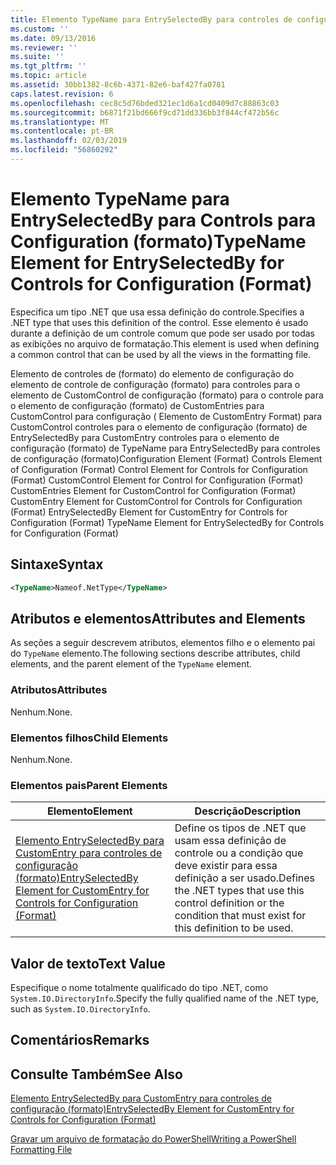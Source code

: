 ```yaml
---
title: Elemento TypeName para EntrySelectedBy para controles de configuração (formato) | Microsoft Docs
ms.custom: ''
ms.date: 09/13/2016
ms.reviewer: ''
ms.suite: ''
ms.tgt_pltfrm: ''
ms.topic: article
ms.assetid: 30bb1382-8c6b-4371-82e6-baf427fa0781
caps.latest.revision: 6
ms.openlocfilehash: cec8c5d76bded321ec1d6a1cd0409d7c88863c03
ms.sourcegitcommit: b6871f21bd666f9cd71dd336bb3f844cf472b56c
ms.translationtype: MT
ms.contentlocale: pt-BR
ms.lasthandoff: 02/03/2019
ms.locfileid: "56860292"
---
```

# <a name="typename-element-for-entryselectedby-for-controls-for-configuration-format"></a><span data-ttu-id="55e9a-102">Elemento TypeName para EntrySelectedBy para Controls para Configuration (formato)</span><span class="sxs-lookup"><span data-stu-id="55e9a-102">TypeName Element for EntrySelectedBy for Controls for Configuration (Format)</span></span>

<span data-ttu-id="55e9a-103">Especifica um tipo .NET que usa essa definição do controle.</span><span class="sxs-lookup"><span data-stu-id="55e9a-103">Specifies a .NET type that uses this definition of the control.</span></span> <span data-ttu-id="55e9a-104">Esse elemento é usado durante a definição de um controle comum que pode ser usado por todas as exibições no arquivo de formatação.</span><span class="sxs-lookup"><span data-stu-id="55e9a-104">This element is used when defining a common control that can be used by all the views in the formatting file.</span></span>

<span data-ttu-id="55e9a-105">Elemento de controles de (formato) do elemento de configuração do elemento de controle de configuração (formato) para controles para o elemento de CustomControl de configuração (formato) para o controle para o elemento de configuração (formato) de CustomEntries para CustomControl para configuração ( Elemento de CustomEntry Format) para CustomControl controles para o elemento de configuração (formato) de EntrySelectedBy para CustomEntry controles para o elemento de configuração (formato) de TypeName para EntrySelectedBy para controles de configuração (formato)</span><span class="sxs-lookup"><span data-stu-id="55e9a-105">Configuration Element (Format) Controls Element of Configuration (Format) Control Element for Controls for Configuration (Format) CustomControl Element for Control for Configuration (Format) CustomEntries Element for CustomControl for Configuration (Format) CustomEntry Element for CustomControl for Controls for Configuration (Format) EntrySelectedBy Element for CustomEntry for Controls for Configuration (Format) TypeName Element for EntrySelectedBy for Controls for Configuration (Format)</span></span>

## <a name="syntax"></a><span data-ttu-id="55e9a-106">Sintaxe</span><span class="sxs-lookup"><span data-stu-id="55e9a-106">Syntax</span></span>

```xml
<TypeName>Nameof.NetType</TypeName>

```

## <a name="attributes-and-elements"></a><span data-ttu-id="55e9a-107">Atributos e elementos</span><span class="sxs-lookup"><span data-stu-id="55e9a-107">Attributes and Elements</span></span>

<span data-ttu-id="55e9a-108">As seções a seguir descrevem atributos, elementos filho e o elemento pai do `TypeName` elemento.</span><span class="sxs-lookup"><span data-stu-id="55e9a-108">The following sections describe attributes, child elements, and the parent element of the `TypeName` element.</span></span>

### <a name="attributes"></a><span data-ttu-id="55e9a-109">Atributos</span><span class="sxs-lookup"><span data-stu-id="55e9a-109">Attributes</span></span>

<span data-ttu-id="55e9a-110">Nenhum.</span><span class="sxs-lookup"><span data-stu-id="55e9a-110">None.</span></span>

### <a name="child-elements"></a><span data-ttu-id="55e9a-111">Elementos filhos</span><span class="sxs-lookup"><span data-stu-id="55e9a-111">Child Elements</span></span>

<span data-ttu-id="55e9a-112">Nenhum.</span><span class="sxs-lookup"><span data-stu-id="55e9a-112">None.</span></span>

### <a name="parent-elements"></a><span data-ttu-id="55e9a-113">Elementos pais</span><span class="sxs-lookup"><span data-stu-id="55e9a-113">Parent Elements</span></span>

|<span data-ttu-id="55e9a-114">Elemento</span><span class="sxs-lookup"><span data-stu-id="55e9a-114">Element</span></span>|<span data-ttu-id="55e9a-115">Descrição</span><span class="sxs-lookup"><span data-stu-id="55e9a-115">Description</span></span>|
|-------------|-----------------|
|[<span data-ttu-id="55e9a-116">Elemento EntrySelectedBy para CustomEntry para controles de configuração (formato)</span><span class="sxs-lookup"><span data-stu-id="55e9a-116">EntrySelectedBy Element for CustomEntry for Controls for Configuration (Format)</span></span>](./entryselectedby-element-for-customentry-for-controls-for-configuration-format.md)|<span data-ttu-id="55e9a-117">Define os tipos de .NET que usam essa definição de controle ou a condição que deve existir para essa definição a ser usado.</span><span class="sxs-lookup"><span data-stu-id="55e9a-117">Defines the .NET types that use this control definition or the condition that must exist for this definition to be used.</span></span>|

## <a name="text-value"></a><span data-ttu-id="55e9a-118">Valor de texto</span><span class="sxs-lookup"><span data-stu-id="55e9a-118">Text Value</span></span>

<span data-ttu-id="55e9a-119">Especifique o nome totalmente qualificado do tipo .NET, como `System.IO.DirectoryInfo`.</span><span class="sxs-lookup"><span data-stu-id="55e9a-119">Specify the fully qualified name of the .NET type, such as `System.IO.DirectoryInfo`.</span></span>

## <a name="remarks"></a><span data-ttu-id="55e9a-120">Comentários</span><span class="sxs-lookup"><span data-stu-id="55e9a-120">Remarks</span></span>

## <a name="see-also"></a><span data-ttu-id="55e9a-121">Consulte Também</span><span class="sxs-lookup"><span data-stu-id="55e9a-121">See Also</span></span>

[<span data-ttu-id="55e9a-122">Elemento EntrySelectedBy para CustomEntry para controles de configuração (formato)</span><span class="sxs-lookup"><span data-stu-id="55e9a-122">EntrySelectedBy Element for CustomEntry for Controls for Configuration (Format)</span></span>](./entryselectedby-element-for-customentry-for-controls-for-configuration-format.md)

[<span data-ttu-id="55e9a-123">Gravar um arquivo de formatação do PowerShell</span><span class="sxs-lookup"><span data-stu-id="55e9a-123">Writing a PowerShell Formatting File</span></span>](./writing-a-powershell-formatting-file.md)

